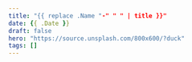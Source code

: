 ```yaml
---
title: "{{ replace .Name "-" " " | title }}"
date: {{ .Date }}
draft: false
hero: "https://source.unsplash.com/800x600/?duck"
tags: []
---
```


